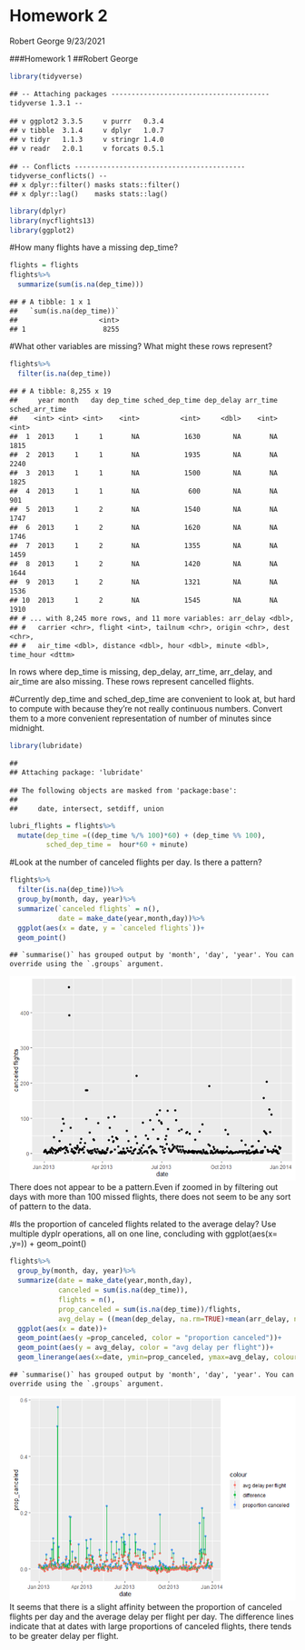 Homework 2
================
Robert George
9/23/2021

\#\#\#Homework 1 \#\#Robert George

``` r
library(tidyverse)
```

    ## -- Attaching packages --------------------------------------- tidyverse 1.3.1 --

    ## v ggplot2 3.3.5     v purrr   0.3.4
    ## v tibble  3.1.4     v dplyr   1.0.7
    ## v tidyr   1.1.3     v stringr 1.4.0
    ## v readr   2.0.1     v forcats 0.5.1

    ## -- Conflicts ------------------------------------------ tidyverse_conflicts() --
    ## x dplyr::filter() masks stats::filter()
    ## x dplyr::lag()    masks stats::lag()

``` r
library(dplyr)
library(nycflights13)
library(ggplot2)
```

\#How many flights have a missing dep\_time?

``` r
flights = flights
flights%>%
  summarize(sum(is.na(dep_time)))
```

    ## # A tibble: 1 x 1
    ##   `sum(is.na(dep_time))`
    ##                    <int>
    ## 1                   8255

\#What other variables are missing? What might these rows represent?

``` r
flights%>%
  filter(is.na(dep_time))
```

    ## # A tibble: 8,255 x 19
    ##     year month   day dep_time sched_dep_time dep_delay arr_time sched_arr_time
    ##    <int> <int> <int>    <int>          <int>     <dbl>    <int>          <int>
    ##  1  2013     1     1       NA           1630        NA       NA           1815
    ##  2  2013     1     1       NA           1935        NA       NA           2240
    ##  3  2013     1     1       NA           1500        NA       NA           1825
    ##  4  2013     1     1       NA            600        NA       NA            901
    ##  5  2013     1     2       NA           1540        NA       NA           1747
    ##  6  2013     1     2       NA           1620        NA       NA           1746
    ##  7  2013     1     2       NA           1355        NA       NA           1459
    ##  8  2013     1     2       NA           1420        NA       NA           1644
    ##  9  2013     1     2       NA           1321        NA       NA           1536
    ## 10  2013     1     2       NA           1545        NA       NA           1910
    ## # ... with 8,245 more rows, and 11 more variables: arr_delay <dbl>,
    ## #   carrier <chr>, flight <int>, tailnum <chr>, origin <chr>, dest <chr>,
    ## #   air_time <dbl>, distance <dbl>, hour <dbl>, minute <dbl>, time_hour <dttm>

In rows where dep\_time is missing, dep\_delay, arr\_time, arr\_delay,
and air\_time are also missing. These rows represent cancelled flights.

\#Currently dep\_time and sched\_dep\_time are convenient to look at,
but hard to compute with because they’re not really continuous numbers.
Convert them to a more convenient representation of number of minutes
since midnight.

``` r
library(lubridate)
```

    ## 
    ## Attaching package: 'lubridate'

    ## The following objects are masked from 'package:base':
    ## 
    ##     date, intersect, setdiff, union

``` r
lubri_flights = flights%>%
  mutate(dep_time =((dep_time %/% 100)*60) + (dep_time %% 100),
         sched_dep_time =  hour*60 + minute)
```

\#Look at the number of canceled flights per day. Is there a pattern?

``` r
flights%>%
  filter(is.na(dep_time))%>%
  group_by(month, day, year)%>%
  summarize(`canceled flights` = n(),
            date = make_date(year,month,day))%>%
  ggplot(aes(x = date, y = `canceled flights`))+
  geom_point()
```

    ## `summarise()` has grouped output by 'month', 'day', 'year'. You can override using the `.groups` argument.

![](README_files/figure-gfm/unnamed-chunk-4-1.png)<!-- --> There does
not appear to be a pattern.Even if zoomed in by filtering out days with
more than 100 missed flights, there does not seem to be any sort of
pattern to the data.

\#Is the proportion of canceled flights related to the average delay?
Use multiple dyplr operations, all on one line, concluding with
ggplot(aes(x= ,y=)) + geom\_point()

``` r
flights%>%
  group_by(month, day, year)%>%
  summarize(date = make_date(year,month,day),
            canceled = sum(is.na(dep_time)),
            flights = n(),
            prop_canceled = sum(is.na(dep_time))/flights,
            avg_delay = ((mean(dep_delay, na.rm=TRUE)+mean(arr_delay, na.rm=TRUE))/2)/flights)%>%
  ggplot(aes(x = date))+
  geom_point(aes(y =prop_canceled, color = "proportion canceled"))+
  geom_point(aes(y = avg_delay, color = "avg delay per flight"))+
  geom_linerange(aes(x=date, ymin=prop_canceled, ymax=avg_delay, colour="difference"))
```

    ## `summarise()` has grouped output by 'month', 'day', 'year'. You can override using the `.groups` argument.

![](README_files/figure-gfm/unnamed-chunk-5-1.png)<!-- --> It seems that
there is a slight affinity between the proportion of canceled flights
per day and the average delay per flight per day. The difference lines
indicate that at dates with large proportions of canceled flights, there
tends to be greater delay per flight.
